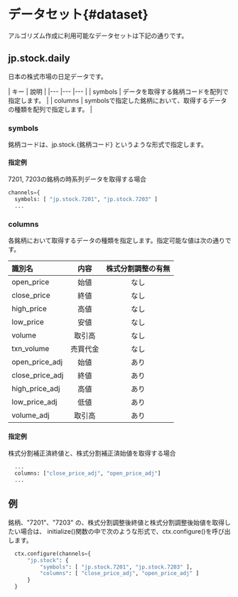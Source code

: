 # データセット{#dataset}

アルゴリズム作成に利用可能なデータセットは下記の通りです。

## jp.stock.daily

日本の株式市場の日足データです。


| キー | 說明 |
|---	|---	|---	|
| symbols	| データを取得する銘柄コードを配列で指定します。 |
| columns	| symbolsで指定した銘柄において、取得するデータの種類を配列で指定します。 | 

### symbols

銘柄コードは、jp.stock.{銘柄コード} というような形式で指定します。

#### 指定例

7201, 7203の銘柄の時系列データを取得する場合

```python
channels={
  symbols: [ "jp.stock.7201", "jp.stock.7203" ]
  ...
```

### columns

各銘柄において取得するデータの種類を指定します。指定可能な値は次の通りです。

| 識別名 | 内容 | 株式分割調整の有無 |
|:-----------|:------------:|:------------:|
|open_price|始値 |     なし     |
|close_price|終値 |     なし     |
|high_price|高値 |     なし     |
|low_price|安値 |     なし     |
|volume|取引高 |     なし     |
|txn_volume|売買代金 |     なし     |
|open_price_adj|始値 |     あり     |
|close_price_adj|終値 |     あり     |
|high_price_adj|高値 |     あり     |
|low_price_adj|低値 |     あり     |
|volume_adj|取引高|     あり     |

#### 指定例

株式分割補正済終値と、株式分割補正済始値を取得する場合

```python
  ...
  columns: ["close_price_adj", "open_price_adj"]
  ...
```


## 例

銘柄、"7201"、"7203" の、株式分割調整後終値と株式分割調整後始値を取得したい場合は、
initialize()関数の中で次のような形式で、ctx.configure()を呼び出します。

```python
  ctx.configure(channels={
      "jp.stock": {
          "symbols": [ "jp.stock.7201", "jp.stock.7203" ],
          "columns": [ "close_price_adj", "open_price_adj" ]
      }
  }
         
```

